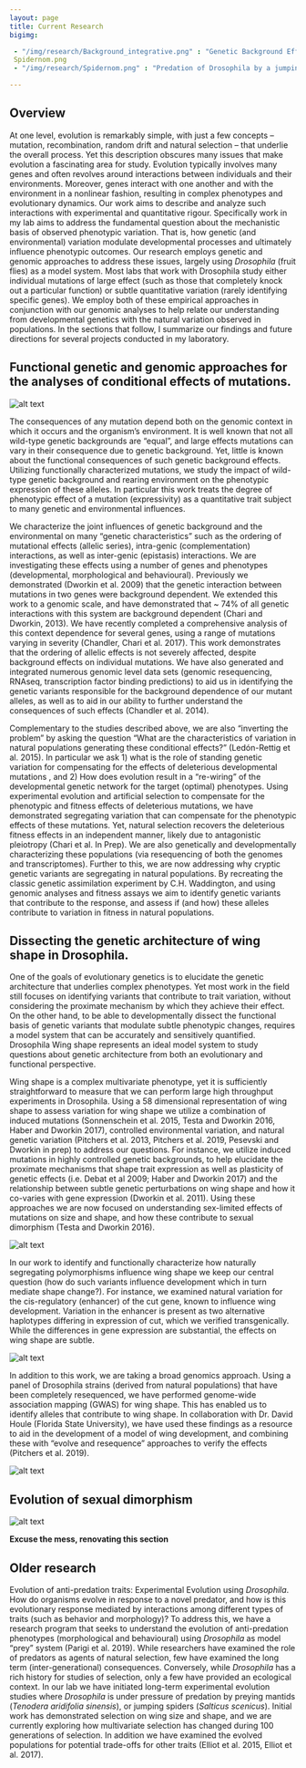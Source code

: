 ```yaml
---
layout: page
title: Current Research
bigimg:

 - "/img/research/Background_integrative.png" : "Genetic Background Effects"
 Spidernom.png
 - "/img/research/Spidernom.png" : "Predation of Drosophila by a jumping spider"

---
```


## Overview

At one level, evolution is remarkably simple, with just a few concepts – mutation, recombination, random drift and natural selection – that underlie the overall process.  Yet this description obscures many issues that make evolution a fascinating area for study.  Evolution typically involves many genes and often revolves around interactions between individuals and their environments.  Moreover, genes interact with one another and with the environment in a nonlinear fashion, resulting in complex phenotypes and evolutionary dynamics.  Our work aims to describe and analyze such interactions with experimental and quantitative rigour. Specifically work in my lab aims to address the fundamental question about the mechanistic basis of observed phenotypic variation. That is, how genetic (and environmental) variation modulate developmental processes and ultimately influence phenotypic outcomes. Our research employs genetic and genomic approaches to address these issues, largely using *Drosophila* (fruit flies) as a model system.  Most labs that work with Drosophila study either individual mutations of large effect (such as those that completely knock out a particular function) or subtle quantitative variation (rarely identifying specific genes).  We employ both of these empirical approaches in conjunction with our genomic analyses to help relate our understanding from developmental genetics with the natural variation observed in populations. In the sections that follow, I summarize our findings and future directions for several projects conducted in my laboratory.


## Functional genetic and genomic approaches for the analyses of conditional effects of mutations.

![alt text](/img/research/Background_integrative.png "Example of genetic background effects")

The consequences of any mutation depend both on the genomic context in which it occurs and the organism’s environment. It is well known that not all wild-type genetic backgrounds are “equal”, and large effects mutations can vary in their consequence due to genetic background. Yet, little is known about the functional consequences of such genetic background effects. Utilizing functionally characterized mutations, we study the impact of wild-type genetic background and rearing environment on the phenotypic expression of these alleles. In particular this work treats the degree of phenotypic effect of a mutation (expressivity) as a quantitative trait subject to many genetic and environmental influences.

We characterize the joint influences of genetic background and the environmental on many “genetic characteristics” such as the ordering of mutational effects (allelic series), intra-genic (complementation) interactions, as well as inter-genic (epistasis) interactions. We are investigating these effects using a number of genes and phenotypes (developmental, morphological and behavioural). Previously we demonstrated (Dworkin et al. 2009) that the genetic interaction between mutations in two genes were background dependent. We extended this work to a genomic scale, and have demonstrated that ~ 74% of all genetic interactions with this system are background dependent (Chari and Dworkin, 2013). We have recently completed a comprehensive analysis of this context dependence for several genes, using a range of mutations varying in severity (Chandler, Chari et al. 2017). This work demonstrates that the ordering of allelic effects is not severely affected, despite background effects on individual mutations. We have also generated and integrated numerous genomic level data sets (genomic resequencing, RNAseq, transcription factor binding predictions) to aid us in identifying the genetic variants responsible for the background dependence of our mutant alleles, as well as to aid in our ability to further understand the consequences of such effects (Chandler et al. 2014).

Complementary to the studies described above, we are also “inverting the problem” by asking the question “What are the characteristics of variation in natural populations generating these conditional effects?” (Ledón-Rettig et al. 2015). In particular we ask 1) what is the role of standing genetic variation for compensating for the effects of deleterious developmental mutations , and 2) How does evolution result in a “re-wiring” of the developmental genetic network for the target (optimal) phenotypes. Using experimental evolution and artificial selection to compensate for the phenotypic and fitness effects of deleterious mutations, we have demonstrated segregating variation that can compensate for the phenotypic effects of these mutations. Yet, natural selection recovers the deleterious fitness effects in an independent manner, likely due to antagonistic pleiotropy (Chari et al. In Prep). We are also genetically and developmentally characterizing these populations (via resequencing of both the genomes and transcriptomes). Further to this, we are now addressing why cryptic genetic variants are segregating in natural populations. By recreating the classic genetic assimilation experiment by C.H. Waddington, and using genomic analyses and fitness assays we aim to identify genetic variants that contribute to the response, and assess if (and how) these alleles contribute to variation in fitness in natural populations.

## Dissecting the genetic architecture of wing shape in Drosophila.


One of the goals of evolutionary genetics is to elucidate the genetic architecture that underlies complex phenotypes. Yet most work in the field still focuses on identifying variants that contribute to trait variation, without considering the proximate mechanism by which they achieve their effect. On the other hand, to be able to developmentally dissect the functional basis of genetic variants that modulate subtle phenotypic changes, requires a model system that can be accurately and sensitively quantified. Drosophila Wing shape represents an ideal model system to study questions about genetic architecture from both an evolutionary and functional perspective.

Wing shape is a complex multivariate phenotype, yet it is sufficiently straightforward to measure that we can perform large high throughput experiments in Drosophila.  Using a 58 dimensional representation of wing shape to assess variation for wing shape we utilize a combination of induced mutations (Sonnenschein et al. 2015, Testa and Dworkin 2016, Haber and Dworkin 2017), controlled environmental variation, and natural genetic variation (Pitchers et al. 2013, Pitchers et al. 2019, Pesevski and Dworkin in prep) to address our questions. For instance, we utilize induced mutations in highly controlled genetic backgrounds, to help elucidate the proximate mechanisms that shape trait expression as well as plasticity of genetic effects (i.e. Debat et al 2009; Haber and Dworkin 2017) and the relationship between subtle genetic perturbations on wing shape and how it co-varies with gene expression (Dworkin et al. 2011). Using these approaches we are now focused on understanding sex-limited effects of mutations on size and shape, and how these contribute to sexual dimorphism (Testa and Dworkin 2016).

![alt text](/img/research/Pitchers2019_Fig1.png "Natural variation in Drosophila wing shape")

In our work to identify and functionally characterize how naturally segregating polymorphisms influence wing shape we keep our central question (how do such variants influence development which in turn mediate shape change?). For instance, we examined natural variation for the cis-regulatory (enhancer) of the cut gene, known to influence wing development. Variation in the enhancer is present as two alternative haplotypes differing in expression of cut, which we verified transgenically.  While the differences in gene expression are substantial, the effects on wing shape are subtle.

![alt text](/img/research/ptc_three_views.png "genetic variants in the Patched gene influence Drosophila wing shape")

In addition to this work, we are taking a broad genomics approach. Using a panel of Drosophila strains (derived from natural populations) that have been completely resequenced, we have performed genome-wide association mapping (GWAS) for wing shape. This has enabled us to identify alleles that contribute to wing shape. In collaboration with Dr. David Houle (Florida State University), we have used these findings as a resource to aid in the development of a model of wing development, and combining these with “evolve and resequence” approaches to verify the effects (Pitchers et al. 2019).

![alt text](/img/research/Pitchers2019_Fig2.png "Similar genetic effects of segregating and induced variants in the Egfr gene on wing shape, from Pitchers et al. 2019")

## Evolution of sexual dimorphism
![alt text](/img/research/Beetle2.jpg "Variation in beetle horns, a sexually dimorphic trait")

**Excuse the mess, renovating this section**

## Older research

Evolution of anti-predation traits: Experimental Evolution using *Drosophila*.
How do organisms evolve in response to a novel predator, and how is this evolutionary response mediated by interactions among different types of traits (such as behavior and morphology)?  To address this, we have a research program that seeks to understand the evolution of anti-predation phenotypes (morphological and behavioural) using *Drosophila* as model “prey” system (Parigi et al. 2019). While researchers have examined the role of predators as agents of natural selection, few have examined the long term (inter-generational) consequences. Conversely, while *Drosophila* has a rich history for studies of selection, only a few have provided an ecological context. In our lab we have initiated long-term experimental evolution studies where *Drosophila* is under pressure of predation by preying mantids (*Tenodera aridifolia sinensis*), or jumping spiders (*Salticus scenicus*). Initial work has demonstrated selection on wing size and shape, and we are currently exploring how multivariate selection has changed during 100 generations of selection. In addition we have examined the evolved populations for potential trade-offs for other traits (Elliot et al. 2015, Elliot et al. 2017).

